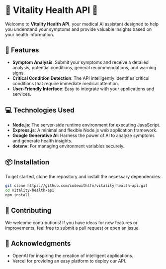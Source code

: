 # 🌟 Vitality Health API 🌟

Welcome to **Vitality Health API**, your medical AI assistant designed to help you understand your symptoms and provide valuable insights based on your health information. 

## 🚀 Features

* **Symptom Analysis**: Submit your symptoms and receive a detailed analysis, potential conditions, general recommendations, and warning signs.
* **Critical Condition Detection**: The API intelligently identifies critical conditions that require immediate medical attention.
* **User-Friendly Interface**: Easy to integrate with your applications and services.

## 💻 Technologies Used

* **Node.js**: The server-side runtime environment for executing JavaScript.
* **Express.js**: A minimal and flexible Node.js web application framework.
* **Google Generative AI**: Harness the power of AI to analyze symptoms and generate health insights.
* **dotenv**: For managing environment variables securely.

## 📦 Installation

To get started, clone the repository and install the necessary dependencies:

```bash
git clone https://github.com/codewithlfn/vitality-health-api.git
cd vitality-health-api
npm install
```


## 🤝 Contributing

We welcome contributions! If you have ideas for new features or improvements, feel free to submit a pull request or open an issue.  

## 🙏 Acknowledgments

* OpenAI for inspiring the creation of intelligent applications.
* Vercel for providing an easy platform to deploy our API.
